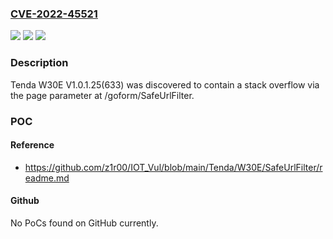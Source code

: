 ### [CVE-2022-45521](https://cve.mitre.org/cgi-bin/cvename.cgi?name=CVE-2022-45521)
![](https://img.shields.io/static/v1?label=Product&message=n%2Fa&color=blue)
![](https://img.shields.io/static/v1?label=Version&message=n%2Fa&color=blue)
![](https://img.shields.io/static/v1?label=Vulnerability&message=n%2Fa&color=brighgreen)

### Description

Tenda W30E V1.0.1.25(633) was discovered to contain a stack overflow via the page parameter at /goform/SafeUrlFilter.

### POC

#### Reference
- https://github.com/z1r00/IOT_Vul/blob/main/Tenda/W30E/SafeUrlFilter/readme.md

#### Github
No PoCs found on GitHub currently.

